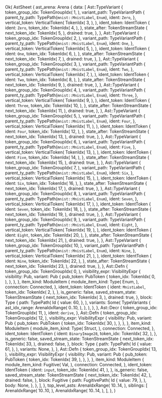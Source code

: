 Ok(
    AstSheet {
        ast_arena: Arena {
            data: [
                Ast::TypeVariant {
                    token_group_idx: TokenGroupIdx(
                        1,
                    ),
                    variant_path: TypeVariantPath {
                        parent_ty_path: TypePath(`mnist::MnistLabel`, `Enum`),
                        ident: `Zero`,
                    },
                    vertical_token: VerticalToken(
                        TokenIdx(
                            3,
                        ),
                    ),
                    ident_token: IdentToken {
                        ident: `Zero`,
                        token_idx: TokenIdx(
                            4,
                        ),
                    },
                    state_after: TokenStreamState {
                        next_token_idx: TokenIdx(
                            5,
                        ),
                        drained: true,
                    },
                },
                Ast::TypeVariant {
                    token_group_idx: TokenGroupIdx(
                        2,
                    ),
                    variant_path: TypeVariantPath {
                        parent_ty_path: TypePath(`mnist::MnistLabel`, `Enum`),
                        ident: `One`,
                    },
                    vertical_token: VerticalToken(
                        TokenIdx(
                            5,
                        ),
                    ),
                    ident_token: IdentToken {
                        ident: `One`,
                        token_idx: TokenIdx(
                            6,
                        ),
                    },
                    state_after: TokenStreamState {
                        next_token_idx: TokenIdx(
                            7,
                        ),
                        drained: true,
                    },
                },
                Ast::TypeVariant {
                    token_group_idx: TokenGroupIdx(
                        3,
                    ),
                    variant_path: TypeVariantPath {
                        parent_ty_path: TypePath(`mnist::MnistLabel`, `Enum`),
                        ident: `Two`,
                    },
                    vertical_token: VerticalToken(
                        TokenIdx(
                            7,
                        ),
                    ),
                    ident_token: IdentToken {
                        ident: `Two`,
                        token_idx: TokenIdx(
                            8,
                        ),
                    },
                    state_after: TokenStreamState {
                        next_token_idx: TokenIdx(
                            9,
                        ),
                        drained: true,
                    },
                },
                Ast::TypeVariant {
                    token_group_idx: TokenGroupIdx(
                        4,
                    ),
                    variant_path: TypeVariantPath {
                        parent_ty_path: TypePath(`mnist::MnistLabel`, `Enum`),
                        ident: `Three`,
                    },
                    vertical_token: VerticalToken(
                        TokenIdx(
                            9,
                        ),
                    ),
                    ident_token: IdentToken {
                        ident: `Three`,
                        token_idx: TokenIdx(
                            10,
                        ),
                    },
                    state_after: TokenStreamState {
                        next_token_idx: TokenIdx(
                            11,
                        ),
                        drained: true,
                    },
                },
                Ast::TypeVariant {
                    token_group_idx: TokenGroupIdx(
                        5,
                    ),
                    variant_path: TypeVariantPath {
                        parent_ty_path: TypePath(`mnist::MnistLabel`, `Enum`),
                        ident: `Four`,
                    },
                    vertical_token: VerticalToken(
                        TokenIdx(
                            11,
                        ),
                    ),
                    ident_token: IdentToken {
                        ident: `Four`,
                        token_idx: TokenIdx(
                            12,
                        ),
                    },
                    state_after: TokenStreamState {
                        next_token_idx: TokenIdx(
                            13,
                        ),
                        drained: true,
                    },
                },
                Ast::TypeVariant {
                    token_group_idx: TokenGroupIdx(
                        6,
                    ),
                    variant_path: TypeVariantPath {
                        parent_ty_path: TypePath(`mnist::MnistLabel`, `Enum`),
                        ident: `Five`,
                    },
                    vertical_token: VerticalToken(
                        TokenIdx(
                            13,
                        ),
                    ),
                    ident_token: IdentToken {
                        ident: `Five`,
                        token_idx: TokenIdx(
                            14,
                        ),
                    },
                    state_after: TokenStreamState {
                        next_token_idx: TokenIdx(
                            15,
                        ),
                        drained: true,
                    },
                },
                Ast::TypeVariant {
                    token_group_idx: TokenGroupIdx(
                        7,
                    ),
                    variant_path: TypeVariantPath {
                        parent_ty_path: TypePath(`mnist::MnistLabel`, `Enum`),
                        ident: `Six`,
                    },
                    vertical_token: VerticalToken(
                        TokenIdx(
                            15,
                        ),
                    ),
                    ident_token: IdentToken {
                        ident: `Six`,
                        token_idx: TokenIdx(
                            16,
                        ),
                    },
                    state_after: TokenStreamState {
                        next_token_idx: TokenIdx(
                            17,
                        ),
                        drained: true,
                    },
                },
                Ast::TypeVariant {
                    token_group_idx: TokenGroupIdx(
                        8,
                    ),
                    variant_path: TypeVariantPath {
                        parent_ty_path: TypePath(`mnist::MnistLabel`, `Enum`),
                        ident: `Seven`,
                    },
                    vertical_token: VerticalToken(
                        TokenIdx(
                            17,
                        ),
                    ),
                    ident_token: IdentToken {
                        ident: `Seven`,
                        token_idx: TokenIdx(
                            18,
                        ),
                    },
                    state_after: TokenStreamState {
                        next_token_idx: TokenIdx(
                            19,
                        ),
                        drained: true,
                    },
                },
                Ast::TypeVariant {
                    token_group_idx: TokenGroupIdx(
                        9,
                    ),
                    variant_path: TypeVariantPath {
                        parent_ty_path: TypePath(`mnist::MnistLabel`, `Enum`),
                        ident: `Eight`,
                    },
                    vertical_token: VerticalToken(
                        TokenIdx(
                            19,
                        ),
                    ),
                    ident_token: IdentToken {
                        ident: `Eight`,
                        token_idx: TokenIdx(
                            20,
                        ),
                    },
                    state_after: TokenStreamState {
                        next_token_idx: TokenIdx(
                            21,
                        ),
                        drained: true,
                    },
                },
                Ast::TypeVariant {
                    token_group_idx: TokenGroupIdx(
                        10,
                    ),
                    variant_path: TypeVariantPath {
                        parent_ty_path: TypePath(`mnist::MnistLabel`, `Enum`),
                        ident: `Nine`,
                    },
                    vertical_token: VerticalToken(
                        TokenIdx(
                            21,
                        ),
                    ),
                    ident_token: IdentToken {
                        ident: `Nine`,
                        token_idx: TokenIdx(
                            22,
                        ),
                    },
                    state_after: TokenStreamState {
                        next_token_idx: TokenIdx(
                            23,
                        ),
                        drained: true,
                    },
                },
                Ast::Defn {
                    token_group_idx: TokenGroupIdx(
                        0,
                    ),
                    visibility_expr: VisibilityExpr {
                        visibility: Pub,
                        variant: Pub {
                            pub_token: PubToken {
                                token_idx: TokenIdx(
                                    0,
                                ),
                            },
                        },
                    },
                    item_kind: ModuleItem {
                        module_item_kind: Type(
                            Enum,
                        ),
                        connection: Connected,
                    },
                    ident_token: IdentToken {
                        ident: `MnistLabel`,
                        token_idx: TokenIdx(
                            2,
                        ),
                    },
                    is_generic: false,
                    saved_stream_state: TokenStreamState {
                        next_token_idx: TokenIdx(
                            3,
                        ),
                        drained: true,
                    },
                    block: Type {
                        path: TypePath(
                            Id {
                                value: 60,
                            },
                        ),
                        variants: Some(
                            TypeVariants {
                                ast_idx_range: ArenaIdxRange(
                                    0..10,
                                ),
                            },
                        ),
                    },
                },
                Ast::Decr {
                    token_group_idx: TokenGroupIdx(
                        11,
                    ),
                    ident: `derive`,
                },
                Ast::Defn {
                    token_group_idx: TokenGroupIdx(
                        12,
                    ),
                    visibility_expr: VisibilityExpr {
                        visibility: Pub,
                        variant: Pub {
                            pub_token: PubToken {
                                token_idx: TokenIdx(
                                    30,
                                ),
                            },
                        },
                    },
                    item_kind: ModuleItem {
                        module_item_kind: Type(
                            Struct,
                        ),
                        connection: Connected,
                    },
                    ident_token: IdentToken {
                        ident: `BinaryImage28`,
                        token_idx: TokenIdx(
                            32,
                        ),
                    },
                    is_generic: false,
                    saved_stream_state: TokenStreamState {
                        next_token_idx: TokenIdx(
                            33,
                        ),
                        drained: false,
                    },
                    block: Type {
                        path: TypePath(
                            Id {
                                value: 61,
                            },
                        ),
                        variants: None,
                    },
                },
                Ast::Defn {
                    token_group_idx: TokenGroupIdx(
                        13,
                    ),
                    visibility_expr: VisibilityExpr {
                        visibility: Pub,
                        variant: Pub {
                            pub_token: PubToken {
                                token_idx: TokenIdx(
                                    39,
                                ),
                            },
                        },
                    },
                    item_kind: ModuleItem {
                        module_item_kind: Fugitive(
                            Val,
                        ),
                        connection: Connected,
                    },
                    ident_token: IdentToken {
                        ident: `input`,
                        token_idx: TokenIdx(
                            41,
                        ),
                    },
                    is_generic: false,
                    saved_stream_state: TokenStreamState {
                        next_token_idx: TokenIdx(
                            42,
                        ),
                        drained: false,
                    },
                    block: Fugitive {
                        path: FugitivePath(
                            Id {
                                value: 79,
                            },
                        ),
                        body: None,
                    },
                },
            ],
        },
        top_level_asts: ArenaIdxRange(
            10..14,
        ),
        siblings: [
            ArenaIdxRange(
                10..10,
            ),
            ArenaIdxRange(
                10..14,
            ),
        ],
    },
)